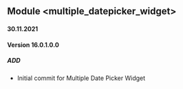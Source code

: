 ## Module <multiple_datepicker_widget>

#### 30.11.2021
#### Version 16.0.1.0.0
##### ADD
- Initial commit for Multiple Date Picker Widget
